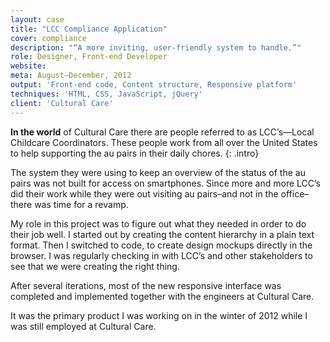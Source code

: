```yaml
---
layout: case
title: "LCC Compliance Application"
cover: compliance
description: "“A more inviting, user-friendly system to handle.”"
role: Designer, Front-end Developer
website:
meta: August–December, 2012
output: 'Front-end code, Content structure, Responsive platform'
techniques: 'HTML, CSS, JavaScript, jQuery'
client: 'Cultural Care'
---
```


**In the world** of Cultural Care there are people referred to as LCC’s—Local Childcare Coordinators. These people work from all over the United States to help supporting the au pairs in their daily chores.
{: .intro}

The system they were using to keep an overview of the status of the au pairs was not built for access on smartphones. Since more and more LCC’s did their work while they were out visiting au pairs–and not in the office–there was time for a revamp.

My role in this project was to figure out what they needed in order to do their job well. I started out by creating the content hierarchy in a plain text format. Then I switched to code, to create design mockups directly in the browser. I was regularly checking in with LCC’s and other stakeholders to see that we were creating the right thing.

After several iterations, most of the new responsive interface was completed and implemented together with the engineers at Cultural Care.

It was the primary product I was working on in the winter of 2012 while I was still employed at Cultural Care.
